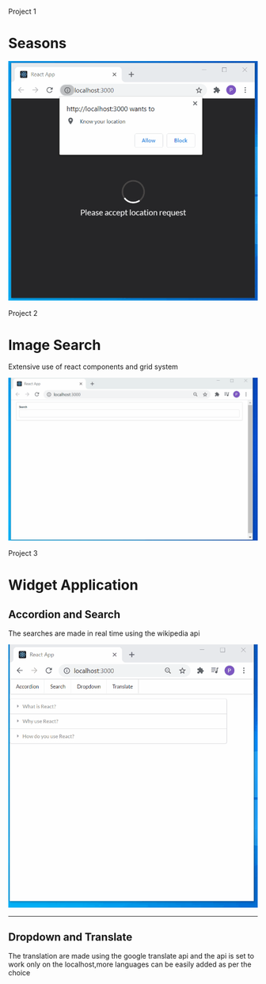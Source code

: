 Project 1

   <h1>Seasons </h1>
   <img src = "/seasons hemisphere/seasons.gif">

Project 2

   <h1>Image Search</h1>
   <p>Extensive use of react components and grid system </p>
   <img src="/image search/image search.gif">

Project 3

   <h1>Widget Application </h1>
   <h2>Accordion and Search</h2>
   <p>The searches are made in real time using the wikipedia api</p>
   <img src="/widget application/accordion and search.gif">

   <hr>
   <h2>Dropdown and Translate</h2>
   <p>The translation are made using the google translate api and the api is set to work only on the localhost,more languages can be easily added as per the choice</p>
   <img src="/widget application/dropdown and translate.gif>
